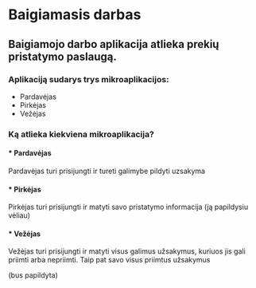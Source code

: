 # Baigiamasis darbas

## Baigiamojo darbo aplikacija atlieka prekių pristatymo paslaugą.

### Aplikaciją sudarys trys mikroaplikacijos:
 * Pardavėjas
 * Pirkėjas
 * Vežėjas



### Ką atlieka kiekviena mikroaplikacija?
#### * Pardavėjas

Pardavėjas turi prisijungti ir tureti galimybe pildyti uzsakyma

#### * Pirkėjas

Pirkėjas turi prisijungti ir matyti savo pristatymo informacija (ją papildysiu vėliau)


#### * Vežėjas

Vežėjas turi prisijungti ir matyti visus galimus užsakymus, kuriuos jis gali priimti arba nepriimti.
Taip pat savo visus priimtus užsakymus

(bus papildyta)